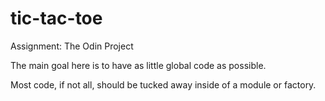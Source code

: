 # tic-tac-toe

Assignment: The Odin Project

The main goal here is to have as little global code as possible.

Most code, if not all, should be tucked away inside of a module or factory.
